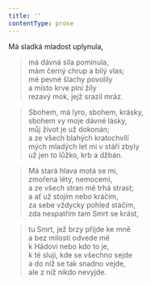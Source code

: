 ```yaml
---
title: ''
contentType: prose
---
```


Má sladká mladost uplynula,

> má dávná síla pominula,  
> mám černý chrup a bílý vlas;  
> mé pevné šlachy povolily  
> a místo krve plní žíly  
> rezavý mok, jejž srazil mráz.

> Sbohem, má lyro, sbohem, krásky,  
> sbohem vy moje dávné lásky,  
> můj život je už dokonán;  
> a ze všech blahých kratochvílí  
> mých mladých let mi v stáří zbyly  
> už jen to lůžko, krb a džbán.

> Má stará hlava motá se mi,  
> zmořena léty, nemocemi,  
> a ze všech stran mě trhá strast;  
> a ať už stojím nebo kráčím,  
> za sebe vždycky pohled stáčím,  
> zda nespatřím tam Smrt se krást,

> tu Smrt, jež brzy přijde ke mně  
> a bez milosti odvede mě  
> k Hádovi nebo kdo to je,  
> k té sluji, kde se všechno sejde  
> a do níž se tak snadno vejde,  
> ale z níž nikdo nevyjde.
